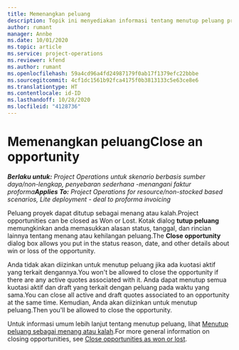```yaml
---
title: Memenangkan peluang
description: Topik ini menyediakan informasi tentang menutup peluang proyek.
author: rumant
manager: Annbe
ms.date: 10/01/2020
ms.topic: article
ms.service: project-operations
ms.reviewer: kfend
ms.author: rumant
ms.openlocfilehash: 59a4cd96a4fd24987179f0ab17f1379efc22bbbe
ms.sourcegitcommit: 4cf1dc1561b92fca4175f0b3813133c5e63ce8e6
ms.translationtype: HT
ms.contentlocale: id-ID
ms.lasthandoff: 10/28/2020
ms.locfileid: "4128736"
---
```

# <a name="close-an-opportunity"></a><span data-ttu-id="b9239-103">Memenangkan peluang</span><span class="sxs-lookup"><span data-stu-id="b9239-103">Close an opportunity</span></span>

<span data-ttu-id="b9239-104">_**Berlaku untuk:** Project Operations untuk skenario berbasis sumber daya/non-lengkap, penyebaran sederhana -menangani faktur proforma_</span><span class="sxs-lookup"><span data-stu-id="b9239-104">_**Applies To:** Project Operations for resource/non-stocked based scenarios, Lite deployment - deal to proforma invoicing_</span></span>

<span data-ttu-id="b9239-105">Peluang proyek dapat ditutup sebagai menang atau kalah.</span><span class="sxs-lookup"><span data-stu-id="b9239-105">Project opportunities can be closed as Won or Lost.</span></span> <span data-ttu-id="b9239-106">Kotak dialog **tutup peluang** memungkinkan anda memasukkan alasan status, tanggal, dan rincian lainnya tentang menang atau kehilangan peluang.</span><span class="sxs-lookup"><span data-stu-id="b9239-106">The **Close opportunity** dialog box allows you put in the status reason, date, and other details about win or loss of the opportunity.</span></span>

<span data-ttu-id="b9239-107">Anda tidak akan diizinkan untuk menutup peluang jika ada kuotasi aktif yang terkait dengannya.</span><span class="sxs-lookup"><span data-stu-id="b9239-107">You won't be allowed to close the opportunity if there are any active quotes associated with it.</span></span> <span data-ttu-id="b9239-108">Anda dapat menutup semua kuotasi aktif dan draft yang terkait dengan peluang pada waktu yang sama.</span><span class="sxs-lookup"><span data-stu-id="b9239-108">You can close all active and draft quotes associated to an opportunity at the same time.</span></span> <span data-ttu-id="b9239-109">Kemudian, Anda akan diizinkan untuk menutup peluang.</span><span class="sxs-lookup"><span data-stu-id="b9239-109">Then you'll be allowed to close the opportunity.</span></span>

<span data-ttu-id="b9239-110">Untuk informasi umum lebih lanjut tentang menutup peluang, lihat [Menutup peluang sebagai menang atau kalah](https://docs.microsoft.com/dynamics365/sales-enterprise/close-opportunity-won-lost-sales).</span><span class="sxs-lookup"><span data-stu-id="b9239-110">For more general information on closing opportunities, see [Close opportunities as won or lost](https://docs.microsoft.com/dynamics365/sales-enterprise/close-opportunity-won-lost-sales).</span></span>
